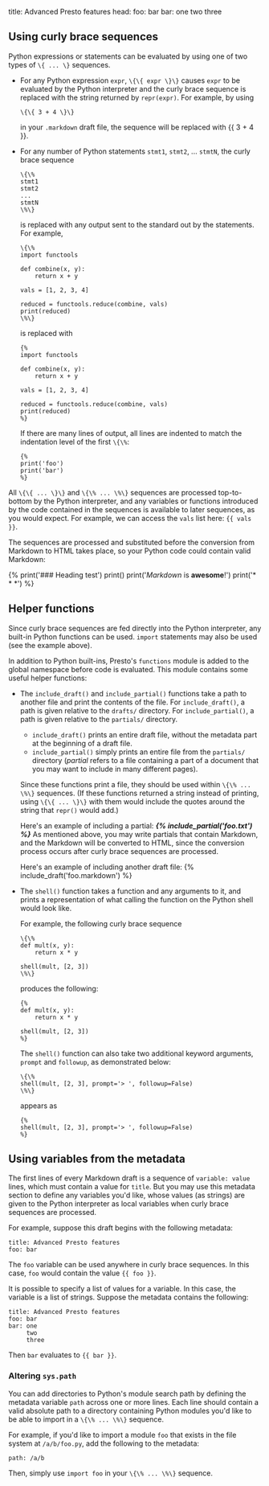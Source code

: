 title: Advanced Presto features
head: <script type="text/javascript" src="foo.js"></script>
foo: bar
bar: one
     two
     three

## Using curly brace sequences

Python expressions or statements can be evaluated by using one of
two types of `\{ ... \}` sequences.

*   For any Python expression `expr`, `\{\{ expr \}\}` causes `expr` to be
    evaluated by the Python interpreter and the curly brace sequence is
    replaced with the string returned by `repr(expr)`. For example, by using

        \{\{ 3 + 4 \}\}

    in your `.markdown` draft file, the sequence will be replaced
    with {{ 3 + 4 }}.

*   For any number of Python statements `stmt1`, `stmt2`, ... `stmtN`,
    the curly brace sequence

        \{\%
        stmt1
        stmt2
        ...
        stmtN
        \%\}

    is replaced with any output sent to the standard out by the
    statements. For example,

        \{\%
        import functools

        def combine(x, y):
            return x + y

        vals = [1, 2, 3, 4]

        reduced = functools.reduce(combine, vals)
        print(reduced)
        \%\}

    is replaced with

        {%
        import functools

        def combine(x, y):
            return x + y

        vals = [1, 2, 3, 4]

        reduced = functools.reduce(combine, vals)
        print(reduced)
        %}

    If there are many lines of output, all lines are indented to match
    the indentation level of the first `\{\%`:

        {%
        print('foo')
        print('bar')
        %}

All `\{\{ ... \}\}` and `\{\% ... \%\}` sequences are processed top-to-bottom
by the Python interpreter, and any variables or functions introduced by
the code contained in the sequences is available to later sequences, as you
would expect.
For example, we can access the `vals` list here: `{{ vals }}`.

The sequences are processed and substituted before the conversion from
Markdown to HTML takes place, so your Python code could contain valid
Markdown:

{%
print('### Heading test')
print()
print('*Markdown* is **awesome**!')
print('* * *')
%}


## Helper functions

Since curly brace sequences are fed directly into the Python interpreter,
any built-in Python functions can be used. `import` statements may also
be used (see the example above).

In addition to Python built-ins, Presto's `functions` module is added
to the global namespace before code is evaluated. This module contains
some useful helper functions:

*   The `include_draft()` and `include_partial()` functions take a path to
    another file and print the contents of the file. For `include_draft()`,
    a path is given relative to the `drafts/` directory.
    For `include_partial()`, a path is given relative to the `partials/`
    directory.

    -   `include_draft()` prints an entire draft file, without the
        metadata part at the beginning of a draft file.
    -   `include_partial()` simply prints an entire file from
        the `partials/` directory (*partial* refers to a file containing
        a part of a document that you may want to include in many
        different pages).

    Since these functions print a file, they should be used within
    `\{\% ... \%\}` sequences. (If these functions returned a string
    instead of printing, using `\{\{ ... \}\}` with them would include
    the quotes around the string that `repr()` would add.)

    Here's an example of including a
    partial: ***{% include_partial('foo.txt') %}***
    As mentioned above, you may write partials that contain Markdown,
    and the Markdown will be converted to HTML, since the conversion
    process occurs after curly brace sequences are processed.

    Here's an example of including another draft file:
    {% include_draft('foo.markdown') %}

*   The `shell()` function takes a function and any arguments to it,
    and prints a representation of what calling the function on the
    Python shell would look like.

    For example, the following curly brace sequence

        \{\%
        def mult(x, y):
            return x * y

        shell(mult, [2, 3])
        \%\}

    produces the following:

        {%
        def mult(x, y):
            return x * y

        shell(mult, [2, 3])
        %}

    The `shell()` function can also take two additional keyword
    arguments, `prompt` and `followup`, as demonstrated below:

        \{\%
        shell(mult, [2, 3], prompt='> ', followup=False)
        \%\}

    appears as

        {%
        shell(mult, [2, 3], prompt='> ', followup=False)
        %}


## Using variables from the metadata

The first lines of every Markdown draft is a
sequence of `variable: value` lines, which must contain a value for `title`.
But you may use this metadata section to define any variables you'd like,
whose values (as strings) are given to the Python interpreter as local
variables when curly brace sequences are processed.

For example, suppose this draft begins with the following metadata:

    title: Advanced Presto features
    foo: bar

The `foo` variable can be used anywhere in curly brace sequences. In
this case, `foo` would contain the value `{{ foo }}`.

It is possible to specify a list of values for a variable. In this case,
the variable is a list of strings. Suppose the metadata contains the
following:

    title: Advanced Presto features
    foo: bar
    bar: one
         two
         three

Then `bar` evaluates to `{{ bar }}`.

### Altering `sys.path`

You can add directories to Python's module search path by defining the
metadata variable `path` across one or more lines. Each line should
contain a valid absolute path to a directory containing Python modules
you'd like to be able to import in a `\{\% ... \%\}` sequence.

For example, if you'd like to import a module `foo` that exists in
the file system at `/a/b/foo.py`, add the following to the metadata:

    path: /a/b

Then, simply use `import foo` in your `\{\% ... \%\}` sequence.

